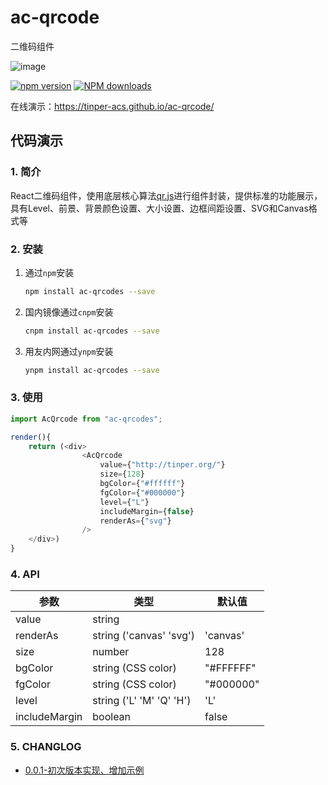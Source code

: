 # ac-qrcode

二维码组件

![image](https://user-images.githubusercontent.com/3817644/53713600-5f7bcf00-3e86-11e9-8dfd-399b442029c6.png)


[![npm version](https://img.shields.io/npm/v/ac-qrcodes.svg)](https://www.npmjs.com/package/ac-qrcodes)
[![NPM downloads](http://img.shields.io/npm/dt/ac-qrcodes.svg?style=flat)](https://npmjs.org/package/ac-qrcodes)

在线演示：https://tinper-acs.github.io/ac-qrcode/

## 代码演示

### 1. 简介

React二维码组件，使用底层核心算法[qr.js](https://github.com/defunctzombie/qr.js)进行组件封装，提供标准的功能展示，具有Level、前景、背景颜色设置、大小设置、边框间距设置、SVG和Canvas格式等

### 2. 安装

1. 通过`npm`安装
    ```bash
    npm install ac-qrcodes --save
    ```
2. 国内镜像通过`cnpm`安装
    ```bash
    cnpm install ac-qrcodes --save
    ```
3. 用友内网通过`ynpm`安装
    ```bash
    ynpm install ac-qrcodes --save
    ```


### 3. 使用

```js
import AcQrcode from "ac-qrcodes";

render(){
    return (<div>
                <AcQrcode
                    value={"http://tinper.org/"}
                    size={128}
                    bgColor={"#ffffff"}
                    fgColor={"#000000"}
                    level={"L"}
                    includeMargin={false}
                    renderAs={"svg"}
                />
    </div>)
}
```

### 4. API

 参数      | 类型                 | 默认值
----------|----------------------|--------------
value   | string             |
renderAs| string ('canvas' 'svg') | 'canvas'
size    | number             | 128
bgColor | string (CSS color) | "#FFFFFF"
fgColor | string (CSS color) | "#000000"
level   | string ('L' 'M' 'Q' 'H')            | 'L'
includeMargin | boolean      | false



### 5. CHANGLOG


* [0.0.1-初次版本实现、增加示例](https://github.com/tinper-acs/ac-qrcode/releases/tag/0.0.1)
